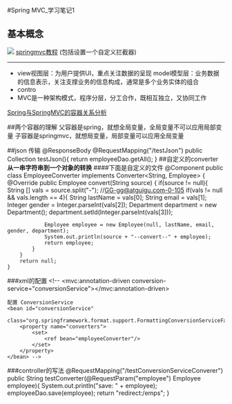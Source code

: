 #Spring MVC_学习笔记1
## 基本概念
![](http://img.mukewang.com/5790f107000157b912800718.jpg)
[springmvc教程](http://www.cnblogs.com/sunniest/p/4555801.html) (包括设置一个自定义拦截器)

---
* view视图层：为用户提供UI，重点关注数据的呈现
model模型层：业务数据的信息表示，关注支撑业务的信息构成，通常是多个业务实体的组合
* contro
* MVC是一种架构模式，程序分层，分工合作，既相互独立，又协同工作


[Spring与SpringMVC的容器关系分析](http://www.imooc.com/article/6331)

##两个容器的理解
父容器是spring，就想全局变量，全局变量不可以应用局部变量
子容器是springmvc，就想局变量，局部变量可以应用全局变量

##json 传输
	@ResponseBody
	@RequestMapping("/testJson")
	public Collection<Employee> testJson(){
		return employeeDao.getAll();
	}
##自定义的converter
**从一串字符串到一个对象的转换**
####下面是自定义的文件
	@Component
	public class EmployeeConverter implements Converter<String, Employee> {
	@Override
	public Employee convert(String source) {
		if(source != null){
			String [] vals = source.split("-");
			//GG-gg@atguigu.com-0-105
			if(vals != null && vals.length == 4){
				String lastName = vals[0];
				String email = vals[1];
				Integer gender = Integer.parseInt(vals[2]);
				Department department = new Department();
				department.setId(Integer.parseInt(vals[3]));
				
				Employee employee = new Employee(null, lastName, email, gender, department);
				System.out.println(source + "--convert--" + employee);
				return employee;
			}
		}
		return null;
	}

###xml的配置
	<!--    <mvc:annotation-driven conversion-service="conversionService"></mvc:annotation-driven>	
		
	配置 ConversionService
	<bean id="conversionService"
		class="org.springframework.format.support.FormattingConversionServiceFactoryBean">
		<property name="converters">
			<set>
				<ref bean="employeeConverter"/>
			</set>
		</property>	
	</bean> -->
###controller的写法
	@RequestMapping("/testConversionServiceConverer")
	public String testConverter(@RequestParam("employee") Employee employee){
		System.out.println("save: " + employee);
		employeeDao.save(employee);
		return "redirect:/emps";
	}
        